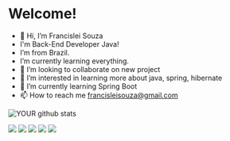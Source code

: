 # Welcome!
- 👋 Hi, I’m Francislei Souza
- I'm Back-End Developer Java!
- I’m from Brazil.
- I’m currently learning everything.
- 💞️ I’m looking to collaborate on new project
- 👀 I’m interested in learning more about java, spring, hibernate
- 🌱 I’m currently learning Spring Boot
- 📫 How to reach me francisleisouza@gmail.com



![YOUR github stats](https://github-readme-stats.vercel.app/api?username=Francis-Souza)

[<img src="https://img.shields.io/badge/twitter-%231DA1F2.svg?&style=for-the-badge&logo=twitter&logoColor=white" />](https://twitter.com/@FrancisZangado) [<img src="https://img.shields.io/badge/linkedin-%230077B5.svg?&style=for-the-badge&logo=linkedin&logoColor=white" />](https://www.linkedin.com/in/francislei-evangelista-de-souza-8616a8b6/) [<img src = "https://img.shields.io/badge/instagram-%23E4405F.svg?&style=for-the-badge&logo=instagram&logoColor=white">](https://www.instagram.com/souza_francislei/) [<img src = "https://img.shields.io/badge/facebook-%231877F2.svg?&style=for-the-badge&logo=facebook&logoColor=white">](https://www.facebook.com/souzaFrancislei)
[<img src = "https://img.shields.io/badge/Gmail-D14836?style=for-the-badge&logo=gmail&logoColor=white">](https://www.gmail.com) 

<!---
Francis-Souza/Francis-Souza is a ✨ special ✨ repository because its `README.md` (this file) appears on your GitHub profile.
You can click the Preview link to take a look at your changes.
--->
